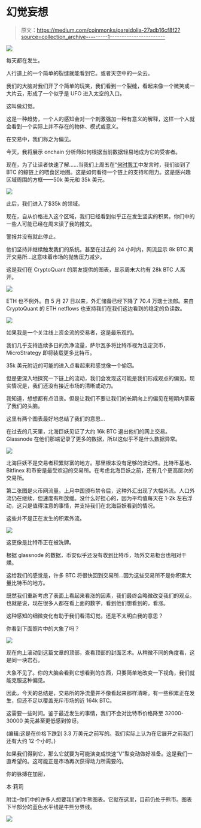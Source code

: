 # 幻觉妄想

> 原文：<https://medium.com/coinmonks/pareidolia-27adb16cf8f2?source=collection_archive---------1----------------------->

![](img/3a5e255f55e086dec7dabecb05066647.png)

每天都在发生。

人行道上的一个简单的裂缝就能看到它。或者天空中的一朵云。

我们的大脑对我们开了个简单的玩笑，我们看到一个裂缝，看起来像一个微笑或一大片云，形成了一个似乎是 UFO 进入太空的入口。

这叫做幻觉。

这是一种趋势，一个人的感知会对一个刺激强加一种有意义的解释，这样一个人就会看到一个实际上并不存在的物体、模式或意义。

在交易中，我们称之为偏见。

今天，我将展示 onchain 分析师如何根据当前数据轻易地成为它的受害者。

现在，为了让读者快速了解……当我们上周五在“[何时罢工](https://jarvislabs.substack.com/p/when-to-strike)中发言时，我们谈到了 BTC 的鲸链上的喂食区地图。这是如何看待一个链上的支持和阻力。这是感兴趣区域周围的方框——50k 美元和 35k 美元。

![](img/81b4f8519bd56664c99f3c7ae2831159.png)

此后，我们进入了$35k 的领域。

现在，自从价格进入这个区域，我们已经看到似乎正在发生坚实的积累。你们中的一些人可能已经在周末读了我的推文。

警报并没有就此停止。

他们坚持并继续触发我们的系统。甚至在过去的 24 小时内，网流显示 8k BTC 离开交易所…这意味着市场的抛售压力减少。

这是我们在 CryptoQuant 的朋友提供的图表，显示周末大约有 28k BTC 人离开。

![](img/b6c7a043df9d8008aece7d26f48c2cc3.png)

ETH 也不例外。自 5 月 27 日以来，外汇储备已经下降了 70.4 万瑞士法郎。来自 CryptoQuant 的 ETH netflows 也支持我们在我们这边看到的稳定的负读数。

![](img/9668143bd66bc457f3e3b2944d8dd83c.png)

如果我是一个关注线上资金流的交易者，这是最乐观的。

我们几乎支持连续多日的负净流量，萨尔瓦多将比特币视为法定货币，MicroStrategy 即将装载更多比特币。

35k 美元附近的可能的进入点看起来和感觉像一个偷窃。

但是更深入地探究一下链上的流动，我们会发现这可能是我们形成观点的偏见。现实情况是，我们还没有接近市场的清晰或动力。

我知道，想想都有点沮丧。但是让我们不要让我们的长期向上的偏见在短期内蒙蔽了我们的头脑。

这里有两个图表最好地总结了我们的意思…

在过去的几天里，北海巨妖见证了大约 16k BTC 退出他们的网上交易。Glassnode 在他们那端记录了更多的数据，所以这似乎不是什么数据异常。

![](img/493e2a8fa3cc25dea413b6e5e6bc755a.png)

北海巨妖不是交易者积累财富的地方。那里根本没有足够的流动性。比特币基地、Bitfinex 和币安是最受欢迎的交易所。在考虑北海巨妖之前，还有几个更高层次的交易所。

第二张图是火币网流量。上月中国颁布禁令后，这种外汇出现了大幅外流。人口外流仍在继续，但速度有所放缓。没什么好担心的，因为平均值每天在 1-2k 左右浮动，这只是值得注意的事情，并支持我们在北海巨妖看到的情况。

这些并不是正在发生的积累外流。

![](img/c84f856c2ae982f309175d31a70d0eba.png)

这更像是比特币正在被洗牌。

根据 glassnode 的数据，币安似乎还没有收到比特币，场外交易柜台也相对干燥。

这给我们的感觉是，许多 BTC 将很快回到交易所…因为这些交易所不是你积累大量比特币的地方。

既然我们重新考虑了表面上看起来看涨的因素，我们最终会略微改变我们的观点。也就是说，现在很多人都在看上面的数字，看到他们想看到的，看涨。

这种感知的细微变化有助于我们看清幻觉。还是不太明白我的意思？

你看到下面照片中的大象了吗？

![](img/df5a352b4c1ac1f9e043adc6c31e671d.png)

现在向上滚动到这篇文章的顶部，查看顶部的封面艺术。从稍微不同的角度看，这是同一块岩石。

大象不见了。你的大脑会看到它想看到的东西，只要简单地改变一下视角，我们就能克服这种偏见。

因此，今天的总结是，交易所的净流量并不像看起来那样清晰。有一些积累正在发生，但还不足以覆盖充斥市场的近 164k BTC。

这需要一些时间。鉴于最近发生的事情，我们不会对比特币价格降至 32000-30000 美元甚至更低感到惊讶。

(编辑:这是在价格下跌到 3.3 万美元之前写的。我们实际上认为在它展开之前我们还有大约 12 个小时。)

如果我们得到它，那么它就要为可能演变成快速“V”型变动做好准备。这是我们一直希望的。这可能正是市场再次获得动力所需要的。

你的脉搏在加密，

本·莉莉

附注-你们中的许多人想要我们的牛熊图表。它就在这里，目前仍处于熊市。图表下半部分的蓝色水平线是牛熊分界线。

![](img/72cf1ed40b3bcd27fbacb097a0c61eb3.png)